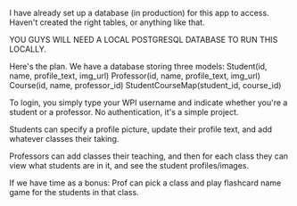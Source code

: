 I have already set up a database (in production) for this app to access. Haven't
created the right tables, or anything like that.

YOU GUYS WILL NEED A LOCAL POSTGRESQL DATABASE TO RUN THIS LOCALLY.

Here's the plan. We have a database storing three models:
    Student(id, name, profile_text, img_url)
    Professor(id, name, profile_text, img_url)
    Course(id, name, professor_id)
    StudentCourseMap(student_id, course_id)

To login, you simply type your WPI username and indicate whether you're a
student or a professor. No authentication, it's a simple project.

Students can specify a profile picture, update their profile text, and add
whatever classes their taking.

Professors can add classes their teaching, and then for each class they can view
what students are in it, and see the student profiles/images.

If we have time as a bonus: Prof can pick a class and play flashcard name game
for the students in that class.

